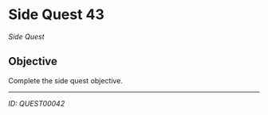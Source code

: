 # Side Quest 43

*Side Quest*

## Objective
Complete the side quest objective.

---
*ID: QUEST00042*